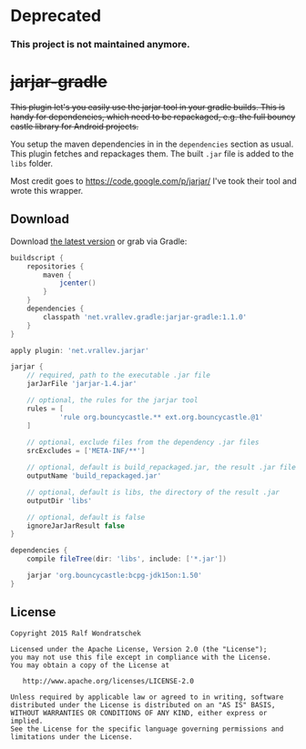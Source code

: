 # Deprecated
### This project is not maintained anymore.


~~jarjar-gradle~~
=================

~~This plugin let's you easily use the jarjar tool in your gradle builds. This is handy for dependencies, which need to be repackaged, e.g. the full bouncy castle library for Android projects.~~

You setup the maven dependencies in in the `dependencies` section as usual. This plugin fetches and repackages them. The built `.jar` file is added to the `libs` folder.

Most credit goes to https://code.google.com/p/jarjar/ I've took their tool and wrote this wrapper.

Download
--------

Download [the latest version][1] or grab via Gradle:
```groovy
buildscript {
    repositories {
        maven {
            jcenter()
        }
    }
    dependencies {
        classpath 'net.vrallev.gradle:jarjar-gradle:1.1.0'
    }
}

apply plugin: 'net.vrallev.jarjar'

jarjar {
	// required, path to the executable .jar file
    jarJarFile 'jarjar-1.4.jar'

    // optional, the rules for the jarjar tool
    rules = [
            'rule org.bouncycastle.** ext.org.bouncycastle.@1'
    ]
    
    // optional, exclude files from the dependency .jar files
    srcExcludes = ['META-INF/**']

    // optional, default is build_repackaged.jar, the result .jar file name
    outputName 'build_repackaged.jar'

    // optional, default is libs, the directory of the result .jar 
    outputDir 'libs'

    // optional, default is false
    ignoreJarJarResult false
}

dependencies {
    compile fileTree(dir: 'libs', include: ['*.jar'])

    jarjar 'org.bouncycastle:bcpg-jdk15on:1.50'
}
```

License
-------

    Copyright 2015 Ralf Wondratschek

    Licensed under the Apache License, Version 2.0 (the "License");
    you may not use this file except in compliance with the License.
    You may obtain a copy of the License at

       http://www.apache.org/licenses/LICENSE-2.0

    Unless required by applicable law or agreed to in writing, software
    distributed under the License is distributed on an "AS IS" BASIS,
    WITHOUT WARRANTIES OR CONDITIONS OF ANY KIND, either express or implied.
    See the License for the specific language governing permissions and
    limitations under the License.


[1]: http://search.maven.org/#search|gav|1|g:"net.vrallev.gradle"%20AND%20a:"jarjar-gradle"